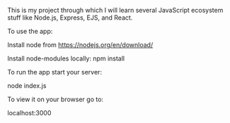 This is my project through which I will learn several JavaScript ecosystem stuff like Node.js, Express, EJS, and React.

To use the app:

Install node from https://nodejs.org/en/download/

Install node-modules locally: npm install

To run the app start your server:

node index.js

To view it on your browser go to:

localhost:3000